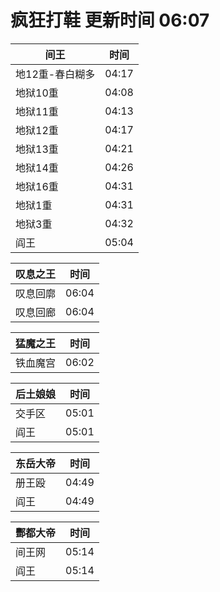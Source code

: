 # 疯狂打鞋 更新时间 06:07

| 间王   | 时间    |
|--------|-------|
| 地12重-春白糊多 | 04:17 |
| 地狱10重 | 04:08 |
| 地狱11重 | 04:13 |
| 地狱12重 | 04:17 |
| 地狱13重 | 04:21 |
| 地狱14重 | 04:26 |
| 地狱16重 | 04:31 |
| 地狱1重 | 04:31 |
| 地狱3重 | 04:32 |
| 阎王 | 05:04 |

| 叹息之王   | 时间    |
|--------|-------|
| 叹息回廓 | 06:04 |
| 叹息回廊 | 06:04 |

| 猛魔之王   | 时间    |
|--------|-------|
| 铁血魔宫 | 06:02 |

| 后土娘娘   | 时间    |
|--------|-------|
| 交手区 | 05:01 |
| 阎王 | 05:01 |

| 东岳大帝   | 时间    |
|--------|-------|
| 册王殴 | 04:49 |
| 阎王 | 04:49 |

| 酆都大帝   | 时间    |
|--------|-------|
| 间王网 | 05:14 |
| 阎王 | 05:14 |
